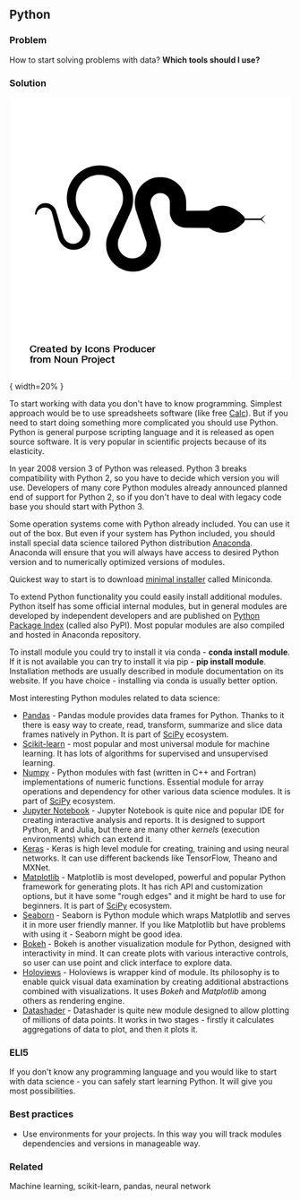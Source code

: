 ## Python

### Problem

How to start solving problems with data? **Which tools should I use?**

### Solution

![Python](images/noun_1390001_cc.png){ width=20% }

To start working with data you don't have to know programming. Simplest approach would be to use spreadsheets software (like free [Calc](https://www.libreoffice.org/discover/calc/)). But if you need to start doing something more complicated you should use Python. Python is general purpose  scripting language and it is released as open source software. It is very popular in scientific projects because of its elasticity.

In year 2008 version 3 of Python was released. Python 3 breaks compatibility with Python 2, so you have to decide which version you will use. Developers of many core Python modules already announced planned end of support for Python 2, so if you don't have to deal with legacy code base you should start with Python 3.

Some operation systems come with Python already included. You can use it out of the box. But even if your system has Python included, you should install special data science tailored Python distribution [Anaconda](https://www.anaconda.com/). Anaconda will ensure that you will always have access to desired Python version and to numerically optimized versions of modules.

Quickest way to start is to download [minimal installer](https://conda.io/miniconda.html) called Miniconda.

To extend Python functionality you could easily install additional modules. Python itself has some official internal modules, but in general modules are developed by independent developers and are published on [Python Package Index](https://pypi.python.org/pypi) (called also PyPI). Most popular modules are also compiled and hosted in Anaconda repository.

To install module you could try to install it via conda - **conda install module**. If it is not available you can try to install it via pip - **pip install module**. Installation methods are usually described in module documentation on its website. If you have choice - installing via conda is usually better option.

Most interesting Python modules related to data science:
* [Pandas](https://pandas.pydata.org/pandas-docs/stable/install.html) - Pandas module provides data frames for Python. Thanks to it there is easy way to create, read, transform, summarize and slice data frames natively in Python. It is part of [SciPy](https://www.scipy.org/) ecosystem.
* [Scikit-learn](http://scikit-learn.org/stable/install.html) - most popular and most universal module for machine learning. It has lots of algorithms for supervised and unsupervised learning.
* [Numpy](http://www.numpy.org/) - Python modules with fast (written in C++ and Fortran) implementations of numeric functions. Essential module for array operations and dependency for other various data science modules. It is part of [SciPy](https://www.scipy.org/) ecosystem.
* [Jupyter Notebook](https://jupyter.org/install) - Jupyter Notebook is quite nice and popular IDE for creating interactive analysis and reports. It is designed to support Python, R and Julia, but there are many other *kernels* (execution environments) which can extend it.
* [Keras](https://keras.io/) - Keras is high level module for creating, training and using neural networks. It can use different backends like TensorFlow, Theano and MXNet. 
* [Matplotlib](https://matplotlib.org/) - Matplotlib is most developed, powerful and popular Python framework for generating plots. It has rich API and customization options, but it have some "rough edges" and it might be hard to use for beginners. It is part of [SciPy](https://www.scipy.org/) ecosystem.
* [Seaborn](https://seaborn.pydata.org/) - Seaborn is Python module which wraps Matplotlib and serves it in more user friendly manner. If you like Matplotlib but have problems with using it - Seaborn might be good idea.
* [Bokeh](https://bokeh.pydata.org/en/latest/docs/gallery.html) - Bokeh is another visualization module for Python, designed with interactivity in mind. It can create plots with various interactive controls, so user can use point and click interface to explore data.
* [Holoviews](http://holoviews.org/) - Holoviews is wrapper kind of module. Its philosophy is to enable quick visual data examination by creating additional abstractions combined with visualizations. It uses *Bokeh* and *Matplotlib* among others as rendering engine.
* [Datashader](http://datashader.org/) - Datashader is quite new module designed to allow plotting of millions of data points. It works in two stages - firstly it calculates aggregations of data to plot, and then it plots it.

### ELI5

If you don't know any programming language and you would like to start with data science - you can safely start learning Python. It will give you most possibilities.

### Best practices

* Use environments for your projects. In this way you will track modules dependencies and versions in manageable way.

### Related

Machine learning, scikit-learn, pandas, neural network
